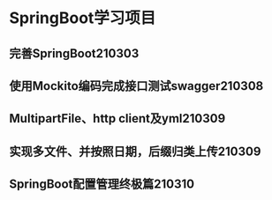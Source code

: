 # SpringBoot学习项目

## 完善SpringBoot210303

## 使用Mockito编码完成接口测试swagger210308

##  MultipartFile、http client及yml210309

## 实现多文件、并按照日期，后缀归类上传210309

## SpringBoot配置管理终极篇210310